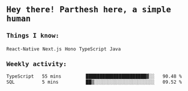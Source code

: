 <samp>
    <h2>Hey there! Parthesh here, a simple human</h2>
    <h3>Things I know: </h3>
    <code>React-Native</code> <code>Next.js</code> <code>Hono</code> <code>TypeScript</code> <code>Java</code>
    <h3>Weekly activity:</h3>
<!--START_SECTION:waka-->

```txt
TypeScript   55 mins         ██████████████████████▓░░   90.48 %
SQL          5 mins          ██▒░░░░░░░░░░░░░░░░░░░░░░   09.52 %
```

<!--END_SECTION:waka-->
</samp>
